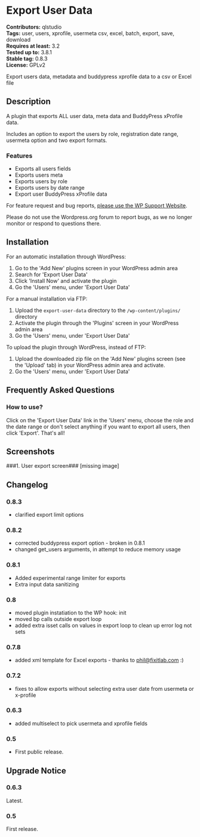 # Export User Data #
**Contributors:** qlstudio  
**Tags:** user, users, xprofile, usermeta csv, excel, batch, export, save, download  
**Requires at least:** 3.2  
**Tested up to:** 3.8.1  
**Stable tag:** 0.8.3  
**License:** GPLv2  

Export users data, metadata and buddypress xprofile data to a csv or Excel file

## Description ##

A plugin that exports ALL user data, meta data and BuddyPress xProfile data.

Includes an option to export the users by role, registration date range, usermeta option and two export formats.

### Features ###

* Exports all users fields
* Exports users meta
* Exports users by role
* Exports users by date range
* Export user BuddyPress xProfile data

For feature request and bug reports, [please use the WP Support Website](http://www.wp-support.co/view/categories/export-user-data).

Please do not use the Wordpress.org forum to report bugs, as we no longer monitor or respond to questions there.

## Installation ##

For an automatic installation through WordPress:

1. Go to the 'Add New' plugins screen in your WordPress admin area
2. Search for 'Export User Data'
3. Click 'Install Now' and activate the plugin
4. Go the 'Users' menu, under 'Export User Data'

For a manual installation via FTP:

1. Upload the `export-user-data` directory to the `/wp-content/plugins/` directory
2. Activate the plugin through the 'Plugins' screen in your WordPress admin area
3. Go the 'Users' menu, under 'Export User Data'

To upload the plugin through WordPress, instead of FTP:

1. Upload the downloaded zip file on the 'Add New' plugins screen (see the 'Upload' tab) in your WordPress admin area and activate.
2. Go the 'Users' menu, under 'Export User Data'

## Frequently Asked Questions ##

### How to use? ###

Click on the 'Export User Data' link in the 'Users' menu, choose the role and the date range or don't select anything if you want to export all users, then click 'Export'. That's all!

## Screenshots ##

###1. User export screen###
[missing image]


## Changelog ##

### 0.8.3 ###
* clarified export limit options

### 0.8.2 ###
* corrected buddypress export option - broken in 0.8.1
* changed get_users arguments, in attempt to reduce memory usage

### 0.8.1 ###
* Added experimental range limiter for exports
* Extra input data sanitizing

### 0.8 ###
* moved plugin instatiation to the WP hook: init
* moved bp calls outside export loop
* added extra isset calls on values in export loop to clean up error log not sets

### 0.7.8 ###
* added xml template for Excel exports - thanks to phil@fixitlab.com :)

### 0.7.2 ###
* fixes to allow exports without selecting extra user date from usermeta or x-profile

### 0.6.3 ###
* added multiselect to pick usermeta and xprofile fields 

### 0.5 ###
* First public release.

## Upgrade Notice ##

### 0.6.3 ###
Latest.

### 0.5 ###
First release.
